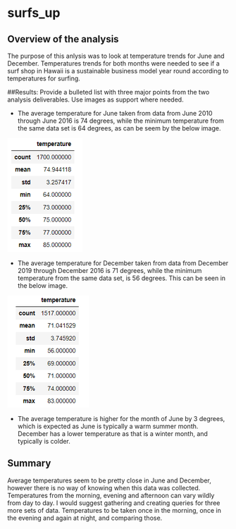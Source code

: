 # surfs_up

## Overview of the analysis
The purpose of this anlysis was to look at temperature trends for June and December. Temperatures trends for both months were needed to see if a surf shop in Hawaii is a sustainable business model year round according to temperatures for surfing. 

##Results: Provide a bulleted list with three major points from the two analysis deliverables. Use images as support where needed.


* The average temperature for June taken from data from June 2010 through June 2016 is 74 degrees, while the minimum temperature from the same data set is 64 degrees, as can be seem by the below image.

![pic1](https://github.com/Klubbers0/surfs_up/blob/c1ef4432af62e9579ad82465a6ab9d7d11002a88/June%20temp%20pic.PNG)


* The average temperature for December taken from data from December 2019 through December 2016 is 71 degrees, while the minimum temperature from the same data set, is 56 degrees. This can be seen in the below image. 

![pic1](https://github.com/Klubbers0/surfs_up/blob/2f76fb1be234ed2689a13c48cc9696115e81c786/December%20temp%20pic.PNG)

* The average temperature is higher for the month of June by 3 degrees, which is expected as June is typically a warm summer month. December has a lower temperature as that is a winter month, and typically is colder. 

## Summary
Average temperatures seem to be pretty close in June and December, however there is no way of knowing when this data was collected. Temperatures from the morning, evening and afternoon can vary wildly from day to day. I would suggest gathering and creating queries for three more sets of data. Temperatures to be taken once in the morning, once in the evening and again at night, and comparing those.  
